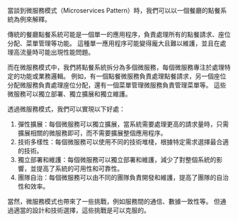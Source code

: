 ﻿當談到微服務模式（Microservices Pattern）時，我們可以以一個餐廳的點餐系統為例來解釋。

傳統的餐廳點餐系統可能是一個單一的應用程序，負責處理所有的點餐請求、座位分配、菜單管理等功能。
這種單一應用程序可能變得龐大且難以維護，並且在處理高流量時可能出現性能問題。

而在微服務模式中，我們將點餐系統拆分為多個微服務，每個微服務專注於處理特定的功能或業務邏輯。
例如，有一個點餐微服務負責處理點餐請求，另一個座位分配微服務負責處理座位分配，還有一個菜單管理微服務負責管理菜單等。
這些微服務可以獨立部署、獨立擴展和獨立維護。

透過微服務模式，我們可以實現以下好處：

1. 彈性擴展：每個微服務可以獨立擴展，當系統需要處理更高的請求量時，只需擴展相關的微服務即可，而不需要擴展整個應用程序。
2. 技術多樣性：每個微服務可以使用不同的技術堆棧，根據特定需求選擇最合適的技術。
3. 獨立部署和維護：每個微服務可以獨立部署和維護，減少了對整個系統的影響，並提高了系統的可用性和可靠性。
4. 團隊自治：每個微服務可以由不同的團隊負責開發和維護，提高了團隊的自治性和效率。

當然，微服務模式也帶來了一些挑戰，例如服務間的通信、數據一致性等。
但通過適當的設計和技術選擇，這些挑戰是可以克服的。